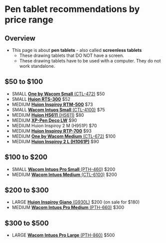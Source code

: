 # Pen tablet recommendations by price range

## Overview

* This page is about **pen tablets** - also called **screenless tablets**
  * These drawing tablets that DO NOT have a screen.
  * These drawing tablets have to be used with a computer. They do not work standalone.

## $50 to $100&#x20;

* SMALL [**One by Wacom Small** (CTL-472)](../../product-info/wacom/one-by-wacom-small-ctl-472.md) $50&#x20;
* SMALL [**Huion RTS-300**](../../product-info/huion/huion-inspiroy-rts-300.md) $52&#x20;
* MEDIUM  [**Huion Inspiroy RTM-500**](../../product-info/huion/huion-inspiroy-rtm-500.md) $73
* SMALL [**Wacom Intuos Small** (CTL-4100)](../../product-info/wacom/wacom-intuos-small-ctl-4100.md) $75&#x20;
* MEDIUM [**Huion HS611** (HS611)](../../product-info/huion/huion-hs611.md) $80&#x20;
* MEDIUM [**XP-Pen Deco LW**](../../product-info/xp-pen/xp-pen-deco-lw-it1060b.md) $90
* MEDIUM Huion Inspiroy 2 M (H951P) $70
* MEDIUM [**Huion Inspiroy RTP-700**](../../product-info/huion/huion-inspiroy-rtp-700.md)  $93
* MEDIUM [**One by Wacom Medium** (CTL-672)](../../product-info/wacom/one-by-wacom-medium-ctl-672.md) $100
* MEDIUM [**Huion Inspiroy 2 L (H1061P)**](../../product-info/huion/huion-inspiroy-2-l-h1061p.md) $90 &#x20;

## $100 to $200

* SMALL [**Wacom Intuos Pro Small** (PTH-460)](../../product-info/wacom/wacom-intuos-pro-small-pth-460.md) $200
* MEDIUM [**Wacom Intuos Medium** (CTL-6100)](../../product-info/wacom/wacom-intuos-medium-ctl-6100.md) $200

## $200 to $300

* LARGE [**Huion Inspiroy Giano** (G930L)](../../product-info/huion/huion-inspiroy-giano-g930l.md) $200 (on sale for $180)
* MEDIUM [**Wacom Intuos Pro Medium** (PTH-660)](../../product-info/wacom/wacom-intuos-pro-medium-pth-660.md) $300

## $300 to $500

* LARGE [**Wacom Intuos Pro Large** (PTH-860)](../../product-info/wacom/wacom-intuos-pro-large-pth-860.md) $500

